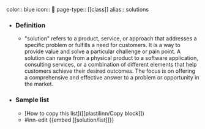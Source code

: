color:: blue
icon:: 💊
page-type:: [[class]]
alias:: solutions

- ### Definition 
  - "solution" refers to a product, service, or approach that addresses a specific problem or fulfills a need for customers. It is a way to provide value and solve a particular challenge or pain point. A solution can range from a physical product to a software application, consulting services, or a combination of different elements that help customers achieve their desired outcomes. The focus is on offering a comprehensive and effective answer to a problem or opportunity in the market.
- ### Sample list
  - [How to copy this list]([[plastilinn/Copy block]])
  - #inn-edit {{embed [[solution/list]]}}


